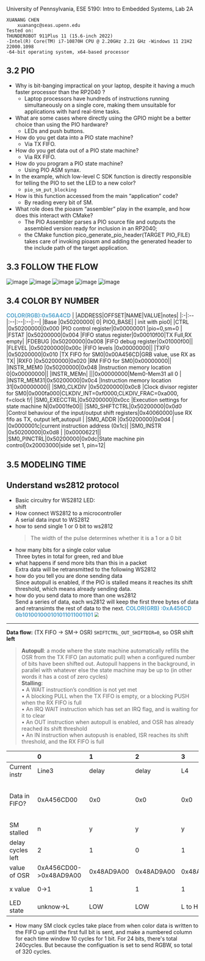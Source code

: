 University of Pennsylvania, ESE 5190: Intro to Embedded Systems, Lab 2A

    XUANANG CHEN
        xuanangc@seas.upenn.edu
    Tested on: 
    THUNDEROBOT 911Plus 11 (15.6-inch 2022)
    -Intel(R) Core(TM) i7-10870H CPU @ 2.20GHz 2.21 GHz -Windows 11 21H2 22000.1098
    -64-bit operating system, x64-based processor

## 3.2 PIO
- Why is bit-banging impractical on your laptop, despite it having a much faster processor than the RP2040 ?
    - Laptop processors have hundreds of instructions running simultaneously on a single core, making them unsuitable for applications with hard real-time tasks.
- What are some cases where directly using the GPIO might be a better choice than using the PIO hardware?
    - LEDs and push buttons.
- How do you get data into a PIO state machine?
    - Via TX FIFO.
- How do you get data out of a PIO state machine?
    - Via RX FIFO.
- How do you program a PIO state machine?
    - Using PIO ASM synax.
- In the example, which low-level C SDK function is directly responsible for telling the PIO to set the LED to a new color?
    - `pio_sm_put_blocking`
- How is this function accessed from the main “application” code?
    - By reading every bit of SM.
 - What role does the pioasm “assembler” play in the example, and how does this interact with CMake?
    - The PIO Assembler parses a PIO source file and outputs the assembled version ready for inclusion in an RP2040;
    - the CMake function pico_generate_pio_header(TARGET PIO_FILE) takes care of invoking pioasm and adding the generated header to the include path of the target application.
## 3.3 FOLLOW THE FLOW
![image](https://github.com/IndigoQuadratic/ese5190-2022-lab2-into-the-void-star/blob/44cf3a90f34fbbf224ca9f7cd6a5a9a07c01714b/ws2812_00.png)
![image](https://github.com/IndigoQuadratic/ese5190-2022-lab2-into-the-void-star/blob/b63bb793e03e17da55170429981f42fc92ad487b/ws2812_01.png)
![image](https://github.com/IndigoQuadratic/ese5190-2022-lab2-into-the-void-star/blob/e6e6341b007635ef08d5fb1629217944bb9e8d46/ws2812_02.png)
![image](https://github.com/IndigoQuadratic/ese5190-2022-lab2-into-the-void-star/blob/271024adfa63f6d21dda2dd87e3fbcdef16d2182/ws2812_03.png)
![image](https://github.com/IndigoQuadratic/ese5190-2022-lab2-into-the-void-star/blob/906a8a0536331f81ccdfd6e4acee27abdfe39088/ws2812_04.png)
## 3.4 COLOR BY NUMBER
<font color=#56A4CD >**COLOR(RGB):0x56A4CD**</font> 
|   |ADDRESS|OFFSET|NAME|VALUE|notes|
|:-|:--|:--|:--|:--|:--|
|Base       |0x50200000|       0|   PIO0_BASE|       |       init with pio0|
|CTRL       |0x50200000|0x000   |PIO control register|0x00000001      |pio=0,sm=0       |
|FSTAT      |0x50200000|0x004   |FIFO status register|0x00010f00|TX Full,RX empty|
|FDEBUG     |0x50200000|0x008   |FIFO debug register|0x01000f00||
|FLEVEL     |0x50200000|0x00c   |FIFO levels    |0x00000000||
|TXF0       |0x50200000|0x010   |TX FIFO for SM0|0x00A456CD|GRB value, use RX as TX|
|RXF0       |0x50200000|0x020   |RM FIFO for SM0|0x00000000||
|INSTR_MEM0 |0x50200000|0x048   |Instruction memory location 0|0x00000000||
|INSTR_MEMn|      |||0x00000000|Mem0-Mem31 all 0       |
|INSTR_MEM31|0x50200000|0x0c4   |Instruction memory location 31|0x00000000||
|SM0_CLKDIV |0x50200000|0x0c8   |Clock divisor register for SM0|0x000fa000|CLKDIV_INT=0xf0000,CLKDIV_FRAC=0xa000, f=clock f/|
|SM0_EXECCTRL|0x50200000|0x0cc  |Execution settings for state machine N|0x0001fe00||
|SM0_SHIFTCTRL|0x50200000|0x0d0 |Control behaviour of the input/output shift registers|0x40060000|use RX fifo as TX, output left,autopull |
|SM0_ADDR   |0x50200000|0x0d4   |   |0x0000001c|current instruction address (0x1c)|
|SM0_INSTR  |0x50200000|0x0d8   |   |0x00006221||
|SM0_PINCTRL|0x50200000|0x0dc|State machine pin control|0x20003000|side set 1, pin=12|
## 3.5 MODELING TIME
## Understand ws2812 protocol
* Basic circuitry for WS2812 LED: <br>
    shift 
* How connect WS2812 to a microcontroller<br>
    A serial data input to WS2812
* how to send single 1 or 0 bit to ws2812<br>
    > The width of the pulse determines whether it is a 1 or a 0 bit
* how many bits for a single color value<br>
  Three bytes in total for green, red and blue
* what happens if send more bits than this in a packet<br>
  Extra data will be retransmitted to the following WS2812
* how do you tell you are done sending data<br>
  Since autopull is enabled, if the PIO is stalled means it reaches its shift threshold, which means already sending data.
* how do you send data to more than one ws2812<br>
    Send a series of data, each ws2812 will keep the first three bytes of data and retransimts the rest of data to the next.
<font color=#56A4CD >**COLOR(GRB)   :0xA456CD<br>    0b101001000101011011001101**</font> 
<img src=".\part3\chart3-5.jpg" style="zoom:70%"> <br>

---



**Data flow:**
 (TX FIFO -> SM-> OSR)
`SHIFTCTRL_OUT_SHIFTDIR=0`, so OSR shift **left**
> **Autopull**: a mode where the state machine automatically
refills the OSR from the TX FIFO (an automatic pull) when a configured number of bits have been shifted out. Autopull
happens in the background, in parallel with whatever else the state machine may be up to (in other words it has a cost
of zero cycles)<BR>
> **Stalling**:<br>
• A WAIT instruction’s condition is not yet met<br>
• A blocking PULL when the TX FIFO is empty, or a blocking PUSH when the RX FIFO is full<br>
• An IRQ WAIT instruction which has set an IRQ flag, and is waiting for it to clear<br>
• An OUT instruction when autopull is enabled, and OSR has already reached its shift threshold<br>
• An IN instruction when autopush is enabled, ISR reaches its shift threshold, and the RX FIFO is full


||0|1|2|3|4|5|6|7|8|9|10|notes|
|:--|:--|:--|:--|:--|:--|:--|:--|:--|:--|:--|:--|:--|
|Current instr|Line3|delay|delay|L4|delay|L5|delay|delay|delay|delay|L3|
|Data in FIFO?|0xA456CD00|0x0|0x0|0x0|0x0|0x0|0x0|0x0|0x0|0x0|0xA456CD00|Assume sending same value to LED
|SM stalled|n|y|y|y|y|y|y|y|y|y|y|
|delay cycles left|2|1|0|1|0|4|3|2|1|0|2|
|value of OSR|0xA456CD00->0x48AD9A00|0x48AD9A00|0x48AD9A00|0x48AD9A00|0x48AD9A00|0x48AD9A00|0x48AD9A00|0x48AD9A00|0x48AD9A00|0x48AD9A00|->0x915B3400|shift left at L3|
|x value|0->1|1|1|1|1|1|1|1|1|1|1->0|overwrite x at L3
|LED state|unknow->L|LOW|LOW|L to H|HIGH|HIGH|HIGH|HIGH|HIGH|HIGH|H to L|





* How many SM clock cycles take place from when color data is written to the FIFO up until the first full bit is sent, and make a numbered column for each time window
  10 cycles for 1 bit. For 24 bits, there's total 240cycles. But because the configuation is set to send RGBW, so total of 320 cycles.
